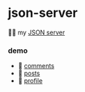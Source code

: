 # json-server
🥉🎢 my [JSON server](https://my-json-server.typicode.com/ekaone/json-server/)


### demo
- 💭 [comments](https://my-json-server.typicode.com/ekaone/json-server/posts)
- 📝 [posts](https://my-json-server.typicode.com/ekaone/json-server/posts)
- 🧑 [profile](https://my-json-server.typicode.com/ekaone/json-server/profile)
